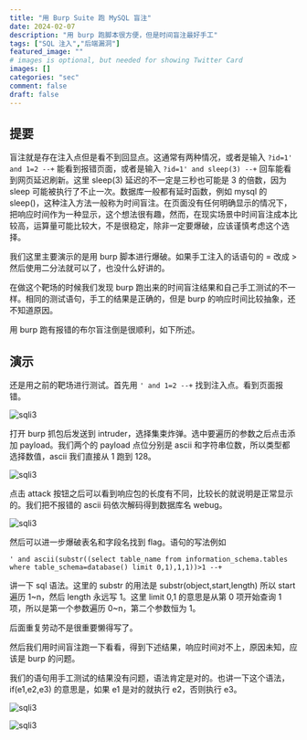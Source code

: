 ```yaml
---
title: "用 Burp Suite 跑 MySQL 盲注"
date: 2024-02-07
description: "用 burp 跑脚本很方便，但是时间盲注最好手工"
tags: ["SQL 注入","后端漏洞"]
featured_image: ""
# images is optional, but needed for showing Twitter Card
images: []
categories: "sec"
comment: false
draft: false
---
```


## 提要

盲注就是存在注入点但是看不到回显点。这通常有两种情况，或者是输入 `?id=1' and 1=2 --+` 能看到报错页面，或者是输入 `?id=1' and sleep(3) --+` 回车能看到网页延迟刷新。这里 sleep(3) 延迟的不一定是三秒也可能是 3 的倍数，因为 sleep 可能被执行了不止一次。数据库一般都有延时函数，例如 mysql 的 sleep()，这种注入方法一般称为时间盲注。在页面没有任何明确显示的情况下，把响应时间作为一种显示，这个想法很有趣，然而，在现实场景中时间盲注成本比较高，运算量可能比较大，不是很稳定，除非一定要爆破，应该谨慎考虑这个选择。

我们这里主要演示的是用 burp 脚本进行爆破。如果手工注入的话语句的 = 改成 > 然后使用二分法就可以了，也没什么好讲的。

在做这个靶场的时候我们发现 burp 跑出来的时间盲注结果和自己手工测试的不一样。相同的测试语句，手工的结果是正确的，但是 burp 的响应时间比较抽象，还不知道原因。

用 burp 跑有报错的布尔盲注倒是很顺利，如下所述。

## 演示

还是用之前的靶场进行测试。首先用 `' and 1=2 --+` 找到注入点。看到页面报错。

![sqli3](/images/sqli1/sqli3-4.png)

打开 burp 抓包后发送到 intruder，选择集束炸弹。选中要遍历的参数之后点击添加 payload。我们两个的 payload 点位分别是 ascii 和字符串位数，所以类型都选择数值，ascii 我们直接从 1 跑到 128。

![sqli3](/images/sqli1/sqli3-0.png)

点击 attack 按钮之后可以看到响应包的长度有不同，比较长的就说明是正常显示的。我们把不报错的 ascii 码依次解码得到数据库名 webug。

![sqli3](/images/sqli1/sqli3-1.png)

然后可以进一步爆破表名和字段名找到 flag。语句的写法例如

    ' and ascii(substr((select table_name from information_schema.tables where table_schema=database() limit 0,1),1,1))>1 --+

讲一下 sql 语法。这里的 substr 的用法是 substr(object,start,length) 所以 start 遍历 1~n，然后 length 永远写 1。这里 limit 0,1 的意思是从第 0 项开始查询 1 项，所以是第一个参数遍历 0~n，第二个参数恒为 1。

后面重复劳动不是很重要懒得写了。

然后我们用时间盲注跑一下看看，得到下述结果，响应时间对不上，原因未知，应该是 burp 的问题。

我们的语句用手工测试的结果没有问题，语法肯定是对的。也讲一下这个语法，if(e1,e2,e3) 的意思是，如果 e1 是对的就执行 e2，否则执行 e3。

![sqli3](/images/sqli1/sqli3-5.png)

![sqli3](/images/sqli1/sqli3-6.png)
